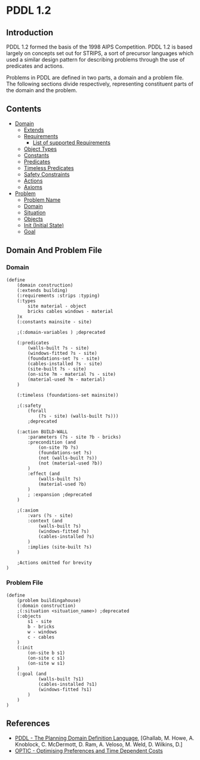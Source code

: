 # PDDL 1.2
## Introduction
PDDL 1.2 formed the basis of the 1998 AIPS Competition. PDDL 1.2 is based largely on concepts set out for STRIPS, a sort of precursor languages which used a similar design pattern for describing problems through the use of predicates and actions. 

Problems in PDDL are defined in two parts, a domain and a problem file. The following sections divide respectively, representing constituent parts of the domain and the problem.
## Contents
- [Domain](./domain.md)
    - [Extends](./domain.md#extends)
    - [Requirements](./domain.md#requirements)
        - [List of supported Requirements](./Domain/requirements.md)
    - [Object Types](./domain.md#object-types)
    - [Constants](./domain.md#constants)
    - [Predicates](./domain.md#predicates)
    - [Timeless Predicates](./domain.md#timeless-predicates)
    - [Safety Constraints](./domain.md#safety-constraint)
    - [Actions](./domain.md#actions)
    - [Axioms](./domain.md#axioms)
- [Problem](./problem.md)
    - [Problem Name](./problem.md#problem-name)
    - [Domain](./problem.md#domain)
    - [Situation](./problem.md#situation)
    - [Objects](./problem.md#objects)
    - [Init (Initial State)](./problem.md#init)
    - [Goal](./problem.md#goal)

## Domain And Problem File
### Domain
```PDDL
(define
    (domain construction)
    (:extends building)
    (:requirements :strips :typing)
    (:types 
        site material - object
        bricks cables windows - material
    )x
    (:constants mainsite - site)

    ;(:domain-variables ) ;deprecated

    (:predicates
        (walls-built ?s - site)
        (windows-fitted ?s - site)
        (foundations-set ?s - site)
        (cables-installed ?s - site)
        (site-built ?s - site)
        (on-site ?m - material ?s - site)
        (material-used ?m - material)
    )

    (:timeless (foundations-set mainsite))

    ;(:safety 
        (forall 
            (?s - site) (walls-built ?s)))
        ;deprecated

    (:action BUILD-WALL
        :parameters (?s - site ?b - bricks)
        :precondition (and
            (on-site ?b ?s)
            (foundations-set ?s)
            (not (walls-built ?s))
            (not (material-used ?b))
        )
        :effect (and
            (walls-built ?s)
            (material-used ?b)
        )
        ; :expansion ;deprecated
    )

    ;(:axiom
        :vars (?s - site)
        :context (and
            (walls-built ?s)
            (windows-fitted ?s)
            (cables-installed ?s)
        )
        :implies (site-built ?s)
    )

    ;Actions omitted for brevity
)
```

### Problem File
```PDDL
(define
    (problem buildingahouse)
    (:domain construction)
    ;(:situation <situation_name>) ;deprecated
    (:objects 
        s1 - site 
        b - bricks 
        w - windows 
        c - cables
    )
    (:init
        (on-site b s1)
        (on-site c s1)
        (on-site w s1)
    )
    (:goal (and
            (walls-built ?s1)
            (cables-installed ?s1)
            (windows-fitted ?s1)
        )
    )
)
```

## References
- [PDDL - The Planning Domain Definition Language](http://www.cs.cmu.edu/~mmv/planning/readings/98aips-PDDL.pdf), [Ghallab, M. Howe, A. Knoblock, C. McDermott, D. Ram, A. Veloso, M. Weld, D. Wilkins, D.]
- [OPTIC - Optimising Preferences and Time Dependent Costs](https://nms.kcl.ac.uk/planning/software/optic.html)